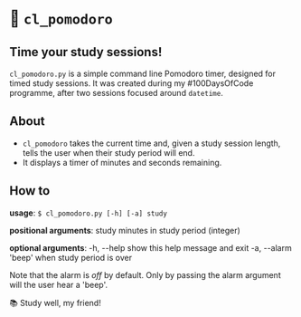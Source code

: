 # 🍅 `cl_pomodoro`
## Time your study sessions!
`cl_pomodoro.py` is a simple command line Pomodoro timer, designed for 
timed study sessions. It was created during my #100DaysOfCode programme, 
after two sessions focused around `datetime`.

## About

- `cl_pomodoro` takes the current time and, given a study session 
length, tells the user when their study period will end.
- It displays a timer of minutes and seconds remaining.

## How to

**usage**: `$ cl_pomodoro.py [-h] [-a] study`

**positional arguments**:
  study        minutes in study period (integer)

**optional arguments**:
  -h, --help   show this help message and exit
  -a, --alarm  'beep' when study period is over

Note that the alarm is _off_ by default. Only by passing the alarm 
argument will the user hear a 'beep'.

📚 Study well, my friend!